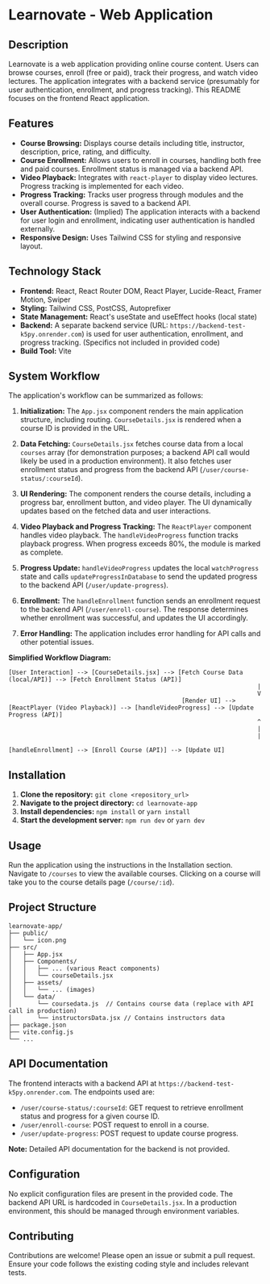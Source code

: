 # Learnovate - Web Application

## Description

Learnovate is a web application providing online course content.  Users can browse courses, enroll (free or paid), track their progress, and watch video lectures.  The application integrates with a backend service (presumably for user authentication, enrollment, and progress tracking). This README focuses on the frontend React application.

## Features

* **Course Browsing:** Displays course details including title, instructor, description, price, rating, and difficulty.
* **Course Enrollment:** Allows users to enroll in courses, handling both free and paid courses.  Enrollment status is managed via a backend API.
* **Video Playback:** Integrates with `react-player` to display video lectures.  Progress tracking is implemented for each video.
* **Progress Tracking:** Tracks user progress through modules and the overall course. Progress is saved to a backend API.
* **User Authentication:** (Implied)  The application interacts with a backend for user login and enrollment, indicating user authentication is handled externally.
* **Responsive Design:** Uses Tailwind CSS for styling and responsive layout.

## Technology Stack

* **Frontend:** React, React Router DOM, React Player, Lucide-React, Framer Motion, Swiper
* **Styling:** Tailwind CSS, PostCSS, Autoprefixer
* **State Management:** React's useState and useEffect hooks (local state)
* **Backend:**  A separate backend service (URL: `https://backend-test-k5py.onrender.com`) is used for user authentication, enrollment, and progress tracking.  (Specifics not included in provided code)
* **Build Tool:** Vite

## System Workflow

The application's workflow can be summarized as follows:

1. **Initialization:** The `App.jsx` component renders the main application structure, including routing.  `CourseDetails.jsx` is rendered when a course ID is provided in the URL.

2. **Data Fetching:** `CourseDetails.jsx` fetches course data from a local `courses` array (for demonstration purposes; a backend API call would likely be used in a production environment).  It also fetches user enrollment status and progress from the backend API (`/user/course-status/:courseId`).

3. **UI Rendering:** The component renders the course details, including a progress bar, enrollment button, and video player.  The UI dynamically updates based on the fetched data and user interactions.

4. **Video Playback and Progress Tracking:** The `ReactPlayer` component handles video playback. The `handleVideoProgress` function tracks playback progress. When progress exceeds 80%, the module is marked as complete.

5. **Progress Update:**  `handleVideoProgress` updates the local `watchProgress` state and calls `updateProgressInDatabase` to send the updated progress to the backend API (`/user/update-progress`).

6. **Enrollment:** The `handleEnrollment` function sends an enrollment request to the backend API (`/user/enroll-course`). The response determines whether enrollment was successful, and updates the UI accordingly.

7. **Error Handling:**  The application includes error handling for API calls and other potential issues.

**Simplified Workflow Diagram:**

```
[User Interaction] --> [CourseDetails.jsx] --> [Fetch Course Data (local/API)] --> [Fetch Enrollment Status (API)]
                                                                     |
                                                                     V
                                                [Render UI] --> [ReactPlayer (Video Playback)] --> [handleVideoProgress] --> [Update Progress (API)]
                                                                     ^
                                                                     |
                                                                     |
                                                                     [handleEnrollment] --> [Enroll Course (API)] --> [Update UI]
```

## Installation

1. **Clone the repository:** `git clone <repository_url>`
2. **Navigate to the project directory:** `cd learnovate-app`
3. **Install dependencies:** `npm install` or `yarn install`
4. **Start the development server:** `npm run dev` or `yarn dev`

## Usage

Run the application using the instructions in the Installation section.  Navigate to `/courses` to view the available courses. Clicking on a course will take you to the course details page (`/course/:id`).

## Project Structure

```
learnovate-app/
├── public/
│   └── icon.png
├── src/
│   ├── App.jsx
│   ├── Components/
│   │   ├── ... (various React components)
│   │   └── courseDetails.jsx
│   ├── assets/
│   │   └── ... (images)
│   └── data/
│       └── coursedata.js  // Contains course data (replace with API call in production)
│       └── instructorsData.jsx // Contains instructors data
├── package.json
├── vite.config.js
└── ...
```

## API Documentation

The frontend interacts with a backend API at `https://backend-test-k5py.onrender.com`.  The endpoints used are:

* `/user/course-status/:courseId`: GET request to retrieve enrollment status and progress for a given course ID.
* `/user/enroll-course`: POST request to enroll in a course.
* `/user/update-progress`: POST request to update course progress.

**Note:**  Detailed API documentation for the backend is not provided.

## Configuration

No explicit configuration files are present in the provided code.  The backend API URL is hardcoded in `CourseDetails.jsx`.  In a production environment, this should be managed through environment variables.

## Contributing

Contributions are welcome! Please open an issue or submit a pull request.  Ensure your code follows the existing coding style and includes relevant tests.